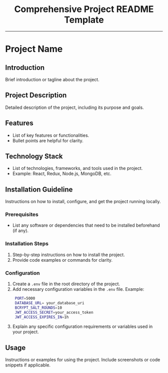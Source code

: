 
<div align="center">
  <h1>Comprehensive Project README Template</h1>
</div>

---

# Project Name

## Introduction

Brief introduction or tagline about the project.

## Project Description

Detailed description of the project, including its purpose and goals.

## Features

- List of key features or functionalities.
- Bullet points are helpful for clarity.

## Technology Stack

- List of technologies, frameworks, and tools used in the project.
- Example: React, Redux, Node.js, MongoDB, etc.

## Installation Guideline

Instructions on how to install, configure, and get the project running locally.

### Prerequisites

- List any software or dependencies that need to be installed beforehand (if any).

### Installation Steps

1. Step-by-step instructions on how to install the project.
2. Provide code examples or commands for clarity.

### Configuration

1. Create a `.env` file in the root directory of the project.
2. Add necessary configuration variables in the `.env` file.
   Example:
   ```bash
    PORT=5000
    DATABASE_URL= your_database_uri
    BCRYPT_SALT_ROUNDS=10
    JWT_ACCESS_SECRET=your_access_token
    JWT_ACCESS_EXPIRES_IN=1h
   ```
3. Explain any specific configuration requirements or variables used in your project.

## Usage

Instructions or examples for using the project. Include screenshots or code snippets if applicable.
